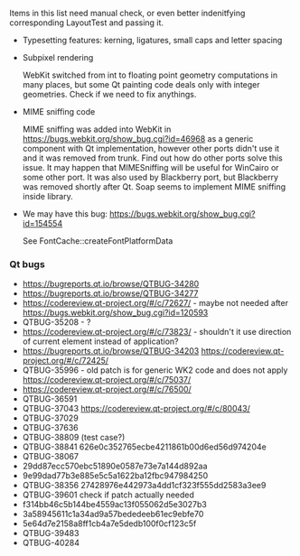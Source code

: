 Items in this list need manual check, or even better indenitfying corresponding LayoutTest and passing it.

* Typesetting features: kerning, ligatures, small caps and letter spacing
* Subpixel rendering

    WebKit switched from int to floating point geometry computations in many places, but some Qt painting code deals only with integer geometries. Check if we need to fix anythings.

* MIME sniffing code

    MIME sniffing was added into WebKit in https://bugs.webkit.org/show_bug.cgi?id=46968 as a generic component with Qt implementation, however other ports didn't use it and it was removed from trunk. Find out how do other ports solve this issue. It may happen that MIMESniffing will be useful for WinCairo or some other port. It was also used by Blackberry port, but Blackberry was removed shortly after Qt. Soap seems to implement MIME sniffing inside library.

* We may have this bug: https://bugs.webkit.org/show_bug.cgi?id=154554

    See FontCache::createFontPlatformData

### Qt bugs
* https://bugreports.qt.io/browse/QTBUG-34280
* https://bugreports.qt.io/browse/QTBUG-34277
* https://codereview.qt-project.org/#/c/72627/ - maybe not needed after https://bugs.webkit.org/show_bug.cgi?id=120593
* QTBUG-35208 - ?
* https://codereview.qt-project.org/#/c/73823/ - shouldn't it use direction of current element instead of application?
* https://bugreports.qt.io/browse/QTBUG-34203 https://codereview.qt-project.org/#/c/72425/
* QTBUG-35996 - old patch is for generic WK2 code and does not apply https://codereview.qt-project.org/#/c/75037/
* https://codereview.qt-project.org/#/c/76500/
* QTBUG-36591
* QTBUG-37043 https://codereview.qt-project.org/#/c/80043/
* QTBUG-37029
* QTBUG-37636
* QTBUG-38809 (test case?)
* QTBUG-38841 626e0c352765ecbe4211861b00d6ed56d974204e
* QTBUG-38067
* 29dd87ecc570ebc51890e0587e73e7a144d892aa
* 9e99dad77b3e885e5c5a1622ba12fbc947984250
* QTBUG-38356 27428976e442973a4dd1cf323f555dd2583a3ee9
* QTBUG-39601 check if patch actually needed
* f314bb46c5b144be4559ac13f055062d5e3027b3
* 3a58945611c1a34ad9a57bededeeb61ec9ebfe70
* 5e64d7e2158a8ff1cb4a7e5dedb100f0cf123c5f
* QTBUG-39483
* QTBUG-40284